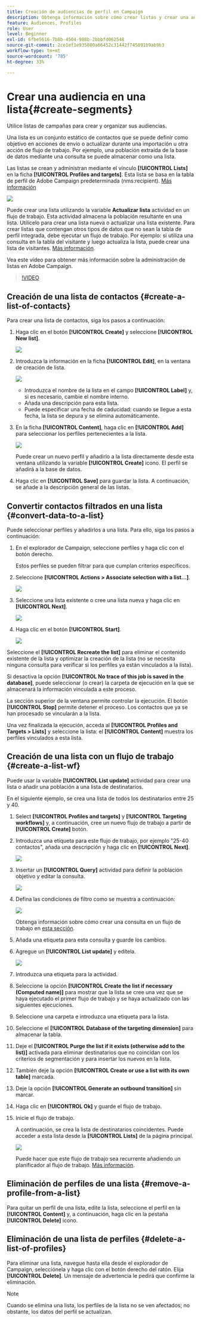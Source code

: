 ```yaml
---
title: Creación de audiencias de perfil en Campaign
description: Obtenga información sobre cómo crear listas y crear una audiencia
feature: Audiences, Profiles
role: User
level: Beginner
exl-id: 6fbe5616-7b8b-4504-988b-2bbbfd062548
source-git-commit: 2ce1ef1e935080a66452c31442f745891b9ab9b3
workflow-type: tm+mt
source-wordcount: '785'
ht-degree: 33%

---
```


# Crear una audiencia en una lista{#create-segments}

Utilice listas de campañas para crear y organizar sus audiencias.

Una lista es un conjunto estático de contactos que se puede definir como objetivo en acciones de envío o actualizar durante una importación u otra acción de flujo de trabajo. Por ejemplo, una población extraída de la base de datos mediante una consulta se puede almacenar como una lista.

Las listas se crean y administran mediante el vínculo **[!UICONTROL Lists]** en la ficha **[!UICONTROL Profiles and targets]**. Esta lista se basa en la tabla de perfil de Adobe Campaign predeterminada (nms:recipient). [Más información](../dev/datamodel.md#ootb-profiles.md)

![](assets/list-dashboard.png)

Puede crear una lista utilizando la variable **Actualizar lista** actividad en un flujo de trabajo. Esta actividad almacena la población resultante en una lista. Utilícelo para crear una lista nueva o actualizar una lista existente. Para crear listas que contengan otros tipos de datos que no sean la tabla de perfil integrada, debe ejecutar un flujo de trabajo. Por ejemplo: si utiliza una consulta en la tabla del visitante y luego actualiza la lista, puede crear una lista de visitantes. [Más información](#create-a-list-wf).

Vea este vídeo para obtener más información sobre la administración de listas en Adobe Campaign.

>[!VIDEO](https://video.tv.adobe.com/v/334909?quality=12)


## Creación de una lista de contactos {#create-a-list-of-contacts}

Para crear una lista de contactos, siga los pasos a continuación:

1. Haga clic en el botón **[!UICONTROL Create]** y seleccione **[!UICONTROL New list]**.

   ![](assets/new-list.png)

1. Introduzca la información en la ficha **[!UICONTROL Edit]**, en la ventana de creación de lista.

   ![](assets/list-details.png)

   * Introduzca el nombre de la lista en el campo **[!UICONTROL Label]** y, si es necesario, cambie el nombre interno.
   * Añada una descripción para esta lista.
   * Puede especificar una fecha de caducidad: cuando se llegue a esta fecha, la lista se depura y se elimina automáticamente.


1. En la ficha **[!UICONTROL Content]**, haga clic en **[!UICONTROL Add]** para seleccionar los perfiles pertenecientes a la lista.

   ![](assets/add-profiles-to-a-list.png)

   Puede crear un nuevo perfil y añadirlo a la lista directamente desde esta ventana utilizando la variable **[!UICONTROL Create]** icono. El perfil se añadirá a la base de datos.

1. Haga clic en **[!UICONTROL Save]** para guardar la lista. A continuación, se añade a la descripción general de las listas.


## Convertir contactos filtrados en una lista {#convert-data-to-a-list}

Puede seleccionar perfiles y añadirlos a una lista. Para ello, siga los pasos a continuación:

1. En el explorador de Campaign, seleccione perfiles y haga clic con el botón derecho.

   Estos perfiles se pueden filtrar para que cumplan criterios específicos.

1. Seleccione **[!UICONTROL Actions > Associate selection with a list...]**.

   ![](assets/add-selection-to-a-list.png)

1. Seleccione una lista existente o cree una lista nueva y haga clic en **[!UICONTROL Next]**.

   ![](assets/select-the-list.png)

1. Haga clic en el botón **[!UICONTROL Start]**.

   ![](assets/record-a-list.png)

Seleccione el **[!UICONTROL Recreate the list]** para eliminar el contenido existente de la lista y optimizar la creación de la lista (no se necesita ninguna consulta para verificar si los perfiles ya están vinculados a la lista).

Si desactiva la opción **[!UICONTROL No trace of this job is saved in the database]**, puede seleccionar (o crear) la carpeta de ejecución en la que se almacenará la información vinculada a este proceso.

La sección superior de la ventana permite controlar la ejecución. El botón **[!UICONTROL Stop]** permite detener el proceso. Los contactos que ya se han procesado se vincularán a la lista.

Una vez finalizada la ejecución, acceda al **[!UICONTROL Profiles and Targets > Lists]** y seleccione la lista: el **[!UICONTROL Content]** muestra los perfiles vinculados a esta lista.


## Creación de una lista con un flujo de trabajo  {#create-a-list-wf}

Puede usar la variable **[!UICONTROL List update]** actividad para crear una lista o añadir una población a una lista de destinatarios.

En el siguiente ejemplo, se crea una lista de todos los destinatarios entre 25 y 40.

1. Select **[!UICONTROL Profiles and targets]** y **[!UICONTROL Targeting workflows]** y, a continuación, cree un nuevo flujo de trabajo a partir de **[!UICONTROL Create]** botón.
1. Introduzca una etiqueta para este flujo de trabajo, por ejemplo &quot;25-40 contactos&quot;, añada una descripción y haga clic en **[!UICONTROL Next]**.

   ![](assets/targeting-wf-sample.png)

1. Insertar un **[!UICONTROL Query]** actividad para definir la población objetivo y editar la consulta.

   ![](assets/targeting-wf-edit-query.png)

1. Defina las condiciones de filtro como se muestra a continuación:

   ![](assets/targeting-wf-age-filter.png)

   Obtenga información sobre cómo crear una consulta en un flujo de trabajo en [esta sección](https://experienceleague.adobe.com/docs/campaign/automation/workflows/wf-activities/targeting-activities/query.html).

1. Añada una etiqueta para esta consulta y guarde los cambios.
1. Agregue un **[!UICONTROL List update]** y edítela.

   ![](assets/list-update-activity.png)

1. Introduzca una etiqueta para la actividad.
1. Seleccione la opción **[!UICONTROL Create the list if necessary (Computed name)]** para mostrar que la lista se cree una vez que se haya ejecutado el primer flujo de trabajo y se haya actualizado con las siguientes ejecuciones.
1. Seleccione una carpeta e introduzca una etiqueta para la lista.
1. Seleccione el **[!UICONTROL Database of the targeting dimension]** para almacenar la tabla.
1. Deje el **[!UICONTROL Purge the list if it exists (otherwise add to the list)]** activada para eliminar destinatarios que no coincidan con los criterios de segmentación y para insertar los nuevos en la lista.
1. También deje la opción **[!UICONTROL Create or use a list with its own table]** marcada.
1. Deje la opción **[!UICONTROL Generate an outbound transition]** sin marcar.
1. Haga clic en **[!UICONTROL Ok]** y guarde el flujo de trabajo.
1. Inicie el flujo de trabajo.

   A continuación, se crea la lista de destinatarios coincidentes. Puede acceder a esta lista desde la **[!UICONTROL Lists]** de la página principal.

   ![](assets/access-new-list.png)

   Puede hacer que este flujo de trabajo sea recurrente añadiendo un planificador al flujo de trabajo. [Más información](https://experienceleague.adobe.com/docs/campaign/automation/workflows/wf-activities/flow-control-activities/scheduler.html).

## Eliminación de perfiles de una lista {#remove-a-profile-from-a-list}

Para quitar un perfil de una lista, edite la lista, seleccione el perfil en la **[!UICONTROL Content]** y, a continuación, haga clic en la pestaña **[!UICONTROL Delete]** icono.

## Eliminación de una lista de perfiles {#delete-a-list-of-profiles}

Para eliminar una lista, navegue hasta ella desde el explorador de Campaign, selecciónela y haga clic con el botón derecho del ratón. Elija **[!UICONTROL Delete]**. Un mensaje de advertencia le pedirá que confirme la eliminación.

>[!NOTE]
>
>Cuando se elimina una lista, los perfiles de la lista no se ven afectados; no obstante, los datos del perfil se actualizan.
